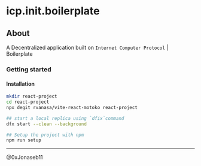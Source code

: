 # icp.init.boilerplate

## About
A Decentralized application built on `Internet Computer Protocol` | Boilerplate

### Getting started

#### Installation
```sh
mkdir react-project
cd react-project
npx degit rvanasa/vite-react-motoko react-project

## start a local replica using `dfix`command
dfx start --clean --background

## Setup the project with npm
npm run setup
```

-----------

@0xJonaseb11
